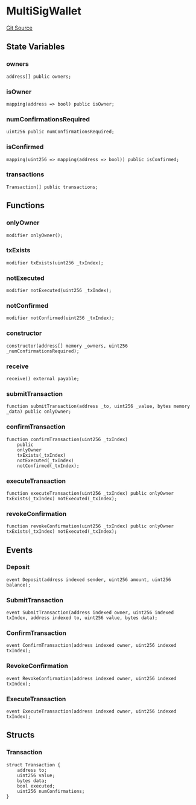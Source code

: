 # MultiSigWallet
[Git Source](https://github.com/web3zetech/w3zetech-dao/blob/238d69f4fab39e40c6d1a6576d7ac2a425c9ae43/src/MultiSigWallet.sol)


## State Variables
### owners

```solidity
address[] public owners;
```


### isOwner

```solidity
mapping(address => bool) public isOwner;
```


### numConfirmationsRequired

```solidity
uint256 public numConfirmationsRequired;
```


### isConfirmed

```solidity
mapping(uint256 => mapping(address => bool)) public isConfirmed;
```


### transactions

```solidity
Transaction[] public transactions;
```


## Functions
### onlyOwner


```solidity
modifier onlyOwner();
```

### txExists


```solidity
modifier txExists(uint256 _txIndex);
```

### notExecuted


```solidity
modifier notExecuted(uint256 _txIndex);
```

### notConfirmed


```solidity
modifier notConfirmed(uint256 _txIndex);
```

### constructor


```solidity
constructor(address[] memory _owners, uint256 _numConfirmationsRequired);
```

### receive


```solidity
receive() external payable;
```

### submitTransaction


```solidity
function submitTransaction(address _to, uint256 _value, bytes memory _data) public onlyOwner;
```

### confirmTransaction


```solidity
function confirmTransaction(uint256 _txIndex)
    public
    onlyOwner
    txExists(_txIndex)
    notExecuted(_txIndex)
    notConfirmed(_txIndex);
```

### executeTransaction


```solidity
function executeTransaction(uint256 _txIndex) public onlyOwner txExists(_txIndex) notExecuted(_txIndex);
```

### revokeConfirmation


```solidity
function revokeConfirmation(uint256 _txIndex) public onlyOwner txExists(_txIndex) notExecuted(_txIndex);
```

## Events
### Deposit

```solidity
event Deposit(address indexed sender, uint256 amount, uint256 balance);
```

### SubmitTransaction

```solidity
event SubmitTransaction(address indexed owner, uint256 indexed txIndex, address indexed to, uint256 value, bytes data);
```

### ConfirmTransaction

```solidity
event ConfirmTransaction(address indexed owner, uint256 indexed txIndex);
```

### RevokeConfirmation

```solidity
event RevokeConfirmation(address indexed owner, uint256 indexed txIndex);
```

### ExecuteTransaction

```solidity
event ExecuteTransaction(address indexed owner, uint256 indexed txIndex);
```

## Structs
### Transaction

```solidity
struct Transaction {
    address to;
    uint256 value;
    bytes data;
    bool executed;
    uint256 numConfirmations;
}
```

